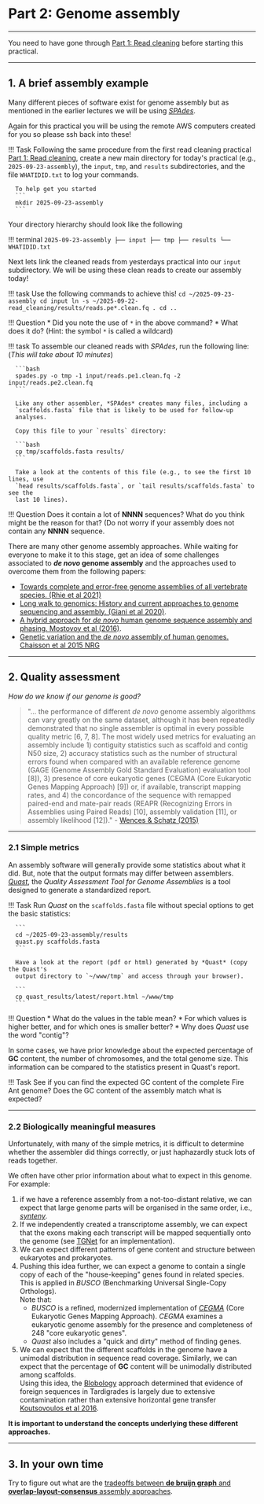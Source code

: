 
# **Part 2: Genome assembly**

-------------------------

You need to have gone through [Part 1: Read cleaning](pt-1-read-cleaning.md)
before starting this practical.

-------------------------

## **1. A brief assembly example**

Many different pieces of software exist for genome assembly but as mentioned in the earlier lectures we will be using [*SPAdes*](https://github.com/ablab/spades). 

Again for this practical you will be using the remote AWS computers created for you so please ssh back into these! 


!!! Task
      Following the same procedure from the first read cleaning practical
      [Part 1: Read cleaning](pt-1-read-cleaning.md), create a new main directory for today's practical (e.g., `2025-09-23-assembly`), the `input`, `tmp`, and `results` subdirectories, and the file `WHATIDID.txt` to log your commands. 

      To help get you started 
      ```
      mkdir 2025-09-23-assembly
      ```

Your directory hierarchy should look like the following

!!! terminal 
    ```
    2025-09-23-assembly
    ├── input
    ├── tmp
    ├── results
    └── WHATIDID.txt
    ```


Next lets link the cleaned reads from yesterdays practical into our `input` subdirectory. We will be using these clean reads to create our assembly today! 


!!! task
      Use the following commands to achieve this! 
      ```
      cd ~/2025-09-23-assembly
      cd input
      ln -s ~/2025-09-22-read_cleaning/results/reads.pe*.clean.fq .
      cd ..
      ```

!!! Question 
      * Did you note the use of `*` in the above command?
      * What does it do? (Hint: the symbol `*` is called a wildcard)

!!! task
      To assemble our cleaned reads with *SPAdes*, run the following line: 
      (_This will take about 10 minutes_)

      ```bash
      spades.py -o tmp -1 input/reads.pe1.clean.fq -2 input/reads.pe2.clean.fq
      ```

      Like any other assembler, *SPAdes* creates many files, including a 
      `scaffolds.fasta` file that is likely to be used for follow-up 
      analyses.  

      Copy this file to your `results` directory:

      ```bash
      cp tmp/scaffolds.fasta results/
      ```

      Take a look at the contents of this file (e.g., to see the first 10 lines, use 
      `head results/scaffolds.fasta`, or `tail results/scaffolds.fasta` to see the
      last 10 lines).

!!! Question
      Does it contain a lot of **NNNN** sequences? What do you think might be the reason for that? (Do not worry if your assembly does not contain any **NNNN** sequence.

There are many other genome assembly approaches. While waiting for everyone to
make it to this stage, get an idea of some challenges associated to **_de novo_
genome assembly** and the approaches used to overcome them from the following 
papers:


* [Towards complete and error-free genome assemblies of all vertebrate species. (Rhie et al 2021)](https://www.nature.com/articles/s41586-021-03451-0)
* [Long walk to genomics: History and current approaches to genome sequencing and assembly. (Giani et al 2020)](https://www.sciencedirect.com/science/article/pii/S2001037019303277).
* [A hybrid approach for *de novo* human genome sequence assembly and phasing. Mostovoy et al (2016)](https://www.nature.com/articles/nmeth.3865).
* [Genetic variation and the *de novo* assembly of human genomes. Chaisson et al 2015 NRG](https://www.nature.com/articles/nrg3933)

-------------------------

## **2. Quality assessment**

*How do we know if our genome is good?*

> "... the performance of different *de novo* genome assembly algorithms can 
> vary greatly on the same dataset, although it has been repeatedly demonstrated
> that no single assembler is optimal in every possible quality metric 
> [6, 7, 8]. The most widely used metrics for evaluating an assembly include 1)
> contiguity statistics such as scaffold and contig N50 size, 2) accuracy
> statistics such as the number of structural errors found when compared with an
> available reference genome (GAGE (Genome Assembly Gold Standard Evaluation)
> evaluation tool [8]), 3) presence of core eukaryotic genes (CEGMA (Core 
> Eukaryotic Genes Mapping Approach) [9]) or, if available, transcript mapping
> rates, and 4) the concordance of the sequence with remapped paired-end and
> mate-pair reads (REAPR (Recognizing Errors in Assemblies using Paired Reads) 
> [10], assembly validation [11], or assembly likelihood [12])." -  [Wences & Schatz (2015)](http://genomebiology.biomedcentral.com/articles/10.1186/s13059-015-0764-4)

-------------

### **2.1 Simple metrics**

An assembly software will generally provide some statistics about what it did.
But, note that the output formats may differ between assemblers. 
[*Quast*](http://quast.sourceforge.net/quast),
the _Quality Assessment Tool for Genome Assemblies_ is a tool designed to
generate a standardized report.

!!! Task 
      Run *Quast* on the `scaffolds.fasta`
      file without special options to get the basic statistics:

      ```
      cd ~/2025-09-23-assembly/results
      quast.py scaffolds.fasta
      ```

      Have a look at the report (pdf or html) generated by *Quast* (copy the Quast's
      output directory to `~/www/tmp` and access through your browser).

      ```
      cp quast_results/latest/report.html ~/www/tmp
      ```

!!! Question
      * What do the values in the table mean?
      * For which values is higher better, and for which ones is smaller better?
      * Why does *Quast* use the word "contig"?

In some cases, we have prior knowledge about the expected percentage of **GC** 
content, the number of chromosomes, and the total genome size. This information
can be compared to the statistics present in Quast's report.

!!! Task
      See if you can find the expected GC content of the complete Fire Ant genome? Does the GC content of the assembly match what is expected? 

------------------------------------------

### **2.2 Biologically meaningful measures**

Unfortunately, with many of the simple metrics, it is difficult to determine
whether the assembler did things correctly, or just haphazardly stuck lots of
reads together.

We often have other prior information about what to expect in this genome.
For example:

1. if we have a reference assembly from a not-too-distant relative, we can
    expect that large genome parts will be organised in the same order, i.e., 
    [_synteny_](https://en.wikipedia.org/wiki/Synteny).
2. If we independently created a transcriptome assembly, we can expect that
    the exons making each transcript will be mapped sequentially onto the 
    genome (see [TGNet](http://github.com/ksanao/TGNet) for an implementation).
3. We can expect different patterns of gene content and structure between
    eukaryotes and prokaryotes.
4. Pushing this idea further, we can expect a genome to contain a single copy
    of each of the "house-keeping" genes found in related species. This is 
    applied in *BUSCO* (Benchmarking Universal Single-Copy Orthologs).  
    Note that:
    * *BUSCO* is a refined, modernized implementation of [*CEGMA*](http://korflab.ucdavis.edu/Datasets/cegma/) 
      (Core Eukaryotic Genes Mapping Approach). *CEGMA* examines a eukaryotic
      genome assembly for the presence and completeness of 248 "core eukaryotic genes".
    * *Quast* also includes a "quick and dirty" method of finding genes.
5. We can expect that the different scaffolds in the genome have a unimodal
      distribution in sequence read coverage. Similarly, we can expect that the
      percentage of **GC** content will be unimodally distributed among scaffolds.  
      Using this idea, the [Blobology](https://github.com/sujaikumar/assemblage)
      approach determined that evidence of foreign sequences in Tardigrades is
      largely due to extensive contamination rather than extensive horizontal gene
      transfer [Koutsovoulos et al 2016](http://www.pnas.org/content/113/18/5053).

**It is important to understand the concepts underlying these different 
approaches.**

------------------------------------------

## **3. In your own time**

Try to figure out what are the [tradeoffs between **de bruijn graph** and 
**overlap-layout-consensus** assembly approaches](https://www.nature.com/articles/nrg3367).
